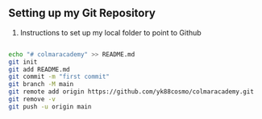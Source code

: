 ## Setting up my Git Repository

1. Instructions to set up my local folder to point to Github

```bash

echo "# colmaracademy" >> README.md
git init
git add README.md
git commit -m "first commit"
git branch -M main
git remote add origin https://github.com/yk88cosmo/colmaracademy.git
git remove -v
git push -u origin main

```